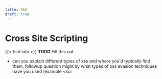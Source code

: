 ```yaml
---
title: XSS
draft: true
---
```


# Cross Site Scripting

{{< hint info >}}
**TODO** Fill this out
- can you explain different types of xss and where you'd typically find them, followup question might by what types of xss evasion techniques have you used (example <scr<script>ipt> etc)
{{< /hint >}}
